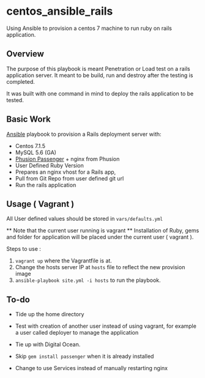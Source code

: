 # centos_ansible_rails
Using Ansible to provision a centos 7 machine to run ruby on rails application. 

## Overview

The purpose of this playbook is meant Penetration or Load test on a rails application server. It meant to be build, run and destroy after the testing is completed.

It was built with one command in mind to deploy the rails application to be tested.

## Basic Work
[Ansible](http://docs.ansible.com/index.html) playbook to provision a Rails deployment server with:

* Centos 7.1.5
* MySQL 5.6 (GA)
* [Phusion Passenger](https://www.phusionpassenger.com/) + nginx from Phusion
* User Defined Ruby Version
* Prepares an nginx vhost for a Rails app, 
* Pull from Git Repo from user defined git url
* Run the rails application

## Usage ( Vagrant )

All User defined values should be stored in `vars/defaults.yml`

** Note that the current user running is vagrant ** Installation of Ruby, gems and folder for application will be placed under the current user ( vagrant ). 

Steps to use : 
  
  1. `vagrant up` where the Vagrantfile is at. 
  2. Change the hosts server IP at `hosts` file to reflect the new provision image
  2. `ansible-playbook site.yml -i hosts` to run the playbook.

## To-do 

- Tide up the home directory

- Test with creation of another user instead of using vagrant, for example a user called deployer to manage the application

- Tie up with Digital Ocean. 

- Skip ` gem install passenger ` when it is already installed

- Change to use Services instead of manually restarting nginx 

